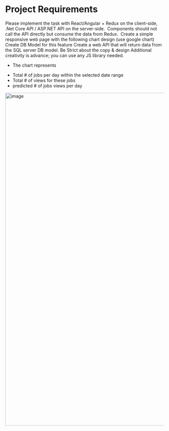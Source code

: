 # Project Requirements
Please implement the task with React/Angular + Redux on the client-side, .Net Core API / ASP.NET API on the server-side.  Components should not call the API directly but consume the data from Redux. 
Create a simple responsive web page with the following chart design (use google chart)
Create DB Model for this feature
Create a web API that will return data from the SQL server DB model.
Be Strict about the copy & design 
Additional creativity is advance; you can use any JS library needed.
* The chart represents 
- Total # of jobs per day within the selected date range
- Total # of views for these jobs 
-  predicted # of jobs views per day

<img width="1055" alt="image" src="https://github.com/shlomielbaz/pandologic-assignment/assets/426076/204c33c1-c5d3-40ac-9105-cb98d055d851">

